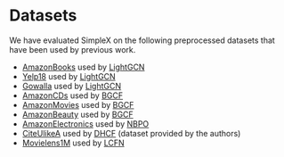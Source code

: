 # Datasets

We have evaluated SimpleX on the following preprocessed datasets that have been used by previous work.

+ [AmazonBooks](./Amazon/AmazonBooks_m1) used by [LightGCN](https://github.com/kuandeng/LightGCN)
+ [Yelp18](./Yelp/Yelp18_m1) used by [LightGCN](https://github.com/kuandeng/LightGCN)
+ [Gowalla](./Gowalla/Gowalla_m1) used by [LightGCN](https://github.com/kuandeng/LightGCN)
+ [AmazonCDs](./Amazon/AmazonCDs_m1) used by [BGCF](https://dl.acm.org/doi/10.1145/3394486.3403254)
+ [AmazonMovies](./Amazon/AmazonMovies_m1) used by [BGCF](https://dl.acm.org/doi/10.1145/3394486.3403254)
+ [AmazonBeauty](./Amazon/AmazonBeauty_m1) used by [BGCF](https://dl.acm.org/doi/10.1145/3394486.3403254) 
+ [AmazonElectronics](./Amazon/AmazonElectronics_m1) used by [NBPO](https://github.com/Wenhui-Yu/NBPO) 
+ [CiteUlikeA](./CiteULike/CiteUlikeA_m1) used by [DHCF](https://github.com/chenchongthu/ENMF#4-dhcf-kdd-2020dual-channel-hypergraph-collaborative-filtering) (dataset provided by the authors)
+ [Movielens1M](./MovieLens/Movielens1M_m1) used by [LCFN](https://github.com/Wenhui-Yu/LCFN)


